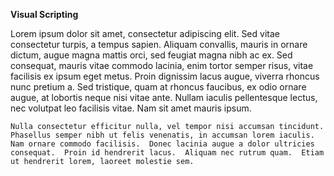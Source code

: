 **Visual Scripting**

Lorem ipsum dolor sit amet, consectetur adipiscing elit. 
Sed vitae consectetur turpis, a tempus sapien. 
Aliquam convallis, mauris in ornare dictum, augue magna mattis orci, sed feugiat magna nibh ac ex. 
Sed consequat, mauris vitae commodo lacinia, enim tortor semper risus, vitae facilisis ex ipsum eget metus. 
Proin dignissim lacus augue, viverra rhoncus nunc pretium a. 
Sed tristique, quam at rhoncus faucibus, ex odio ornare augue, at lobortis neque nisi vitae ante. 
Nullam iaculis pellentesque lectus, nec volutpat leo facilisis vitae. 
Nam sit amet mauris ipsum. 

`Nulla consectetur efficitur nulla, vel tempor nisi accumsan tincidunt. 
Phasellus semper nibh ut felis venenatis, in accumsan lorem iaculis. 
Nam ornare commodo facilisis. 
Donec lacinia augue a dolor ultricies consequat. 
Proin id hendrerit lacus. 
Aliquam nec rutrum quam. 
Etiam ut hendrerit lorem, laoreet molestie sem.`
